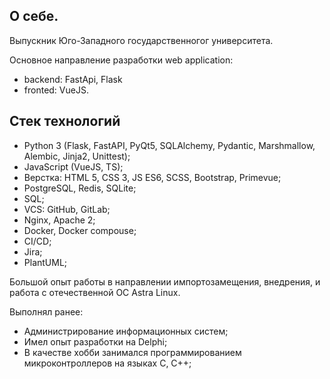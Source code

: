 ## О себе.

Выпускник Юго-Западного государственногог университета.

Основное направление разработки web application: 
  - backend: FastApi, Flask
  - fronted: VueJS.

## Стек технологий
- Python 3 (Flask, FastAPI, PyQt5, SQLAlchemy, Pydantic, Marshmallow, Alembic, Jinja2, Unittest);
- JavaScript (VueJS, TS);
- Верстка: HTML 5, CSS 3, JS ES6, SCSS, Bootstrap, Primevue;
- PostgreSQL, Redis, SQLite;
- SQL;
- VCS: GitHub, GitLab;
- Nginx, Apache 2;
- Docker, Docker compouse;
- CI/CD;
- Jira;
- PlantUML;
  
Большой опыт работы в направлении импортозамещения, внедрения, и работа с отечественной ОС Astra Linux. 

Выполнял ранее:
- Администрирование информационных систем;
- Имел опыт разработки на Delphi;
- В качестве хобби занимался программированием микроконтроллеров на языках C, C++;


<!--
**myzxzrus/myzxzrus** is a ✨ _special_ ✨ repository because its `README.md` (this file) appears on your GitHub profile.

Here are some ideas to get you started:

- 🔭 I’m currently working on ...
- 🌱 I’m currently learning ...
- 👯 I’m looking to collaborate on ...
- 🤔 I’m looking for help with ...
- 💬 Ask me about ...
- 📫 How to reach me: ...
- 😄 Pronouns: ...
- ⚡ Fun fact: ...
-->
